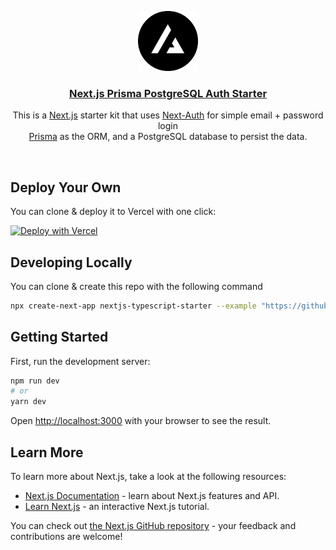 <p align="center">
  <a href="https://nextjs-postgres-auth.vercel.app/">
    <img src="/public/logo.png" height="96">
    <h3 align="center">Next.js Prisma PostgreSQL Auth Starter</h3>
  </a>
</p>

<p align="center">
This is a <a href="https://nextjs.org/">Next.js</a> starter kit that uses <a href="https://next-auth.js.org/">Next-Auth</a> for simple email + password login<br/>
<a href="https://www.prisma.io/">Prisma</a> as the ORM, and a PostgreSQL database to persist the data.</p>

<br/>

## Deploy Your Own

You can clone & deploy it to Vercel with one click:

[![Deploy with Vercel](https://vercel.com/button)](https://vercel.com/new/clone?demo-title=Next.js%20Prisma%20PostgreSQL%20Auth%20Starter&demo-description=Simple%20Next.js%2013%20starter%20kit%20that%20uses%20Next-Auth%20for%20auth%20and%20Prisma%20PostgreSQL%20as%20a%20database.&demo-url=https%3A%2F%2Fnextjs-postgres-auth.vercel.app%2F&demo-image=%2F%2Fimages.ctfassets.net%2Fe5382hct74si%2F7rsVQ1ZBSiWe9JGO6FUeZZ%2F210cba91036ca912b2770e0bd5d6cc5d%2Fthumbnail.png&project-name=Next.js%%20Prisma%20PostgreSQL%20Auth%20Starter&repository-name=nextjs-postgres-auth-starter&repository-url=https%3A%2F%2Fgithub.com%2Fvercel%2Fnextjs-postgres-auth-starter&from=templates&skippable-integrations=1&env=NEXTAUTH_SECRET&envDescription=Generate%20a%20random%20secret%3A&envLink=https://generate-secret.vercel.app/&stores=%5B%7B"type"%3A"postgres"%7D%5D)

## Developing Locally

You can clone & create this repo with the following command

```bash
npx create-next-app nextjs-typescript-starter --example "https://github.com/vercel/nextjs-postgres-auth-starter"
```

## Getting Started

First, run the development server:

```bash
npm run dev
# or
yarn dev
```

Open [http://localhost:3000](http://localhost:3000) with your browser to see the result.

## Learn More

To learn more about Next.js, take a look at the following resources:

- [Next.js Documentation](https://nextjs.org/docs) - learn about Next.js features and API.
- [Learn Next.js](https://nextjs.org/learn) - an interactive Next.js tutorial.

You can check out [the Next.js GitHub repository](https://github.com/vercel/next.js/) - your feedback and contributions are welcome!
